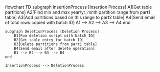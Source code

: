 flowchart TD
    subgraph InsertionProcess [Insertion Process]
        A1[Get table partitions]
        A2[Find min and max year/yr_mnth partition range from part1 table]
        A3[Add partitions based on this range to part2 table]
        A4[Send email of total rows copied with batch ID]
        A1 --> A2 --> A3 --> A4
    end

    subgraph DeletionProcess [Deletion Process]
        B1[Run deletion script with batch ID]
        B2[Get table entry for batch ID]
        B3[Delete partitions from part1 table]
        B4[Send email after delete operation]
        B1 --> B2 --> B3 --> B4
    end

    InsertionProcess --> DeletionProcess
